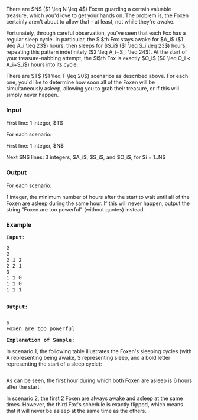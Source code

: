 <p>
<script type="text/x-mathjax-config">// <![CDATA[
MathJax.Hub.Config({tex2jax: {inlineMath: [['$','$'], ['\\(','\\)']]}});
// ]]></script>
<script src="http://cdn.mathjax.org/mathjax/latest/MathJax.js?config=TeX-AMS-MML_HTMLorMML" type="text/javascript"></script>
</p>
<p>There are $N$ ($1 \leq N \leq 4$) Foxen guarding a certain valuable treasure, which you'd love to get your hands on. The problem is, the Foxen certainly aren't about to allow that - at least, not while they're awake.</p>
<p>Fortunately, through careful observation, you've seen that each Fox has a regular sleep cycle. In particular, the $i$th Fox stays awake for $A_i$ ($1 \leq A_i \leq 23$) hours, then sleeps for $S_i$ ($1 \leq S_i \leq 23$) hours, repeating this pattern indefinitely ($2 \leq A_i+S_i \leq 24$). At the start of your treasure-nabbing attempt, the $i$th Fox is exactly $O_i$ ($0 \leq O_i &lt; A_i+S_i$) hours into its cycle.</p>
<p>There are $T$ ($1 \leq T \leq 20$) scenarios as described above. For each one, you'd like to determine how soon all of the Foxen will be simultaneously asleep, allowing you to grab their treasure, or if this will simply never happen.</p>
<h3>Input</h3>
<p>First line: 1 integer, $T$</p>
<p>For each scenario:</p>
<p>First line: 1 integer, $N$</p>
<p>Next $N$ lines: 3 integers, $A_i$, $S_i$, and $O_i$, for $i = 1..N$</p>
<h3>Output</h3>
<p>For each scenario:</p>
<p>1 integer, the minimum number of hours after the start to wait until all of the Foxen are asleep during the same hour. If this will never happen, output the string "Foxen are too powerful" (without quotes) instead.</p>
<h3>Example</h3>
<pre><strong>Input:</strong></pre>
<pre><span style="font-family: 'courier new', courier;">2<br>2<br>2 1 2<br>2 2 1<br>3<br>1 1 0<br>1 1 0<br>1 1 1</span>

<strong>Output:</strong></pre>
<pre><span style="font-family: 'courier new', courier;">6<br>Foxen are too powerful</span></pre>
<pre><strong>Explanation of Sample:</strong></pre>
<p>In scenario 1, the following table illustrates the Foxen's sleeping cycles (with A representing being awake, S representing sleep, and a bold letter representing the start of a sleep cycle):</p>
<p><img src="../../../content/sourspinach:uoftab.bmp" alt=""></p>
<p>As can be seen, the first hour during which both Foxen are asleep is 6 hours after the start.</p>
<p>In scenario 2, the first 2 Foxen are always awake and asleep at the same times. However, the third Fox's schedule is exactly flipped, which means that it will never be asleep at the same time as the others.</p>